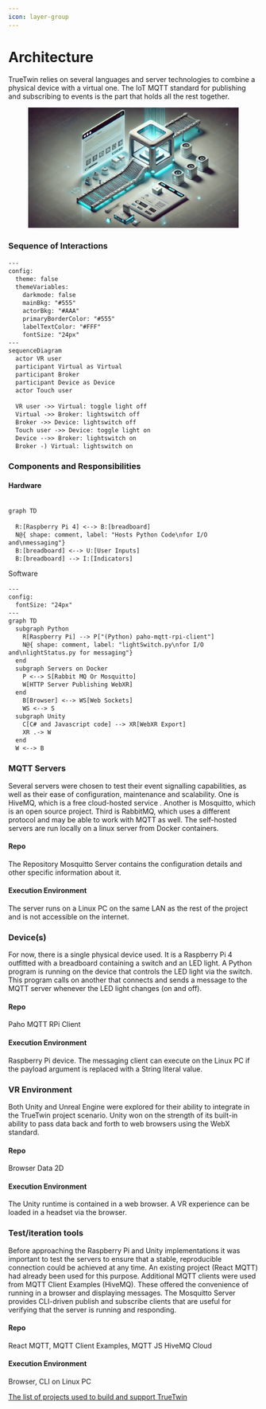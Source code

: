 ```yaml
---
icon: layer-group
---
```


# Architecture

TrueTwin relies on several languages and server technologies to combine a physical device with a virtual one. The IoT MQTT standard for publishing and subscribing to events is the part that holds all the rest together.

<figure><img src="../.gitbook/assets/digitalMaterial.webp" alt=""><figcaption></figcaption></figure>

### Sequence of Interactions

```mermaid
---
config:
  theme: false
  themeVariables:
    darkmode: false
    mainBkg: "#555"
    actorBkg: "#AAA"
    primaryBorderColor: "#555"
    labelTextColor: "#FFF"
    fontSize: "24px"
---
sequenceDiagram
  actor VR user
  participant Virtual as Virtual
  participant Broker
  participant Device as Device
  actor Touch user
  
  VR user ->> Virtual: toggle light off
  Virtual ->> Broker: lightswitch off 
  Broker ->> Device: lightswitch off
  Touch user ->> Device: toggle light on
  Device -->> Broker: lightswitch on
  Broker -) Virtual: lightswitch on

```

### Components and Responsibilities

#### Hardware

```mermaid

graph TD

  R:[Raspberry Pi 4] <--> B:[breadboard]
  N@{ shape: comment, label: "Hosts Python Code\nfor I/O and\nmessaging"}
  B:[breadboard] <--> U:[User Inputs]
  B:[breadboard] --> I:[Indicators]

```

Software

```mermaid
---
config:
  fontSize: "24px"
---
graph TD
  subgraph Python
    R[Raspberry Pi] --> P["(Python) paho-mqtt-rpi-client"]
    N@{ shape: comment, label: "lightSwitch.py\nfor I/O and\nlightStatus.py for messaging"}
  end
  subgraph Servers on Docker
    P <--> S[Rabbit MQ Or Mosquitto]
    W[HTTP Server Publishing WebXR]
  end
    B[Browser] <--> WS[Web Sockets]
    WS <--> S
  subgraph Unity
    C[C# and Javascript code] --> XR[WebXR Export]
    XR .-> W
  end
  W <--> B

```

### MQTT Servers

Several servers were chosen to test their event signalling capabilities, as well as their ease of configuration, maintenance and scalability. One is HiveMQ, which is a free cloud-hosted service . Another is Mosquitto, which is an open source project. Third is RabbitMQ, which uses a different protocol and may be able to work with MQTT as well. The self-hosted servers are run locally on a linux server from Docker containers.

#### Repo

The Repository Mosquitto Server contains the configuration details and other specific information about it.

#### Execution Environment

The server runs on a Linux PC on the same LAN as the rest of the project and is not accessible on the internet.

### Device(s)

For now, there is a single physical device used. It is a Raspberry Pi 4 outfitted with a breadboard containing a switch and an LED light. A Python program is running on the device that controls the LED light via the switch. This program calls on another that connects and sends a message to the MQTT server whenever the LED light changes (on and off).

#### Repo

Paho MQTT RPi Client

#### Execution Environment

Raspberry Pi device. The messaging client can execute on the Linux PC if the payload argument is replaced with a String literal value.

### VR Environment

Both Unity and Unreal Engine were explored for their ability to integrate in the TrueTwin project scenario. Unity won on the strength of its built-in ability to pass data back and forth to web browsers using the WebX standard.

#### Repo

Browser Data 2D

#### Execution Environment

The Unity runtime is contained in a web browser. A VR experience can be loaded in a headset via the browser.

### Test/iteration tools

Before approaching the Raspberry Pi and Unity implementations it was important to test the servers to ensure that a stable, reproducible connection could be achieved at any time. An existing project (React MQTT) had already been used for this purpose. Additional MQTT clients were used from MQTT Client Examples (HiveMQ). These offered the convenience of running in a browser and displaying messages. The Mosquitto Server provides CLI-driven publish and subscribe clients that are useful for verifying that the server is running and responding.

#### Repo

React MQTT, MQTT Client Examples, MQTT JS HiveMQ Cloud

#### Execution Environment

Browser, CLI on Linux PC

[The list of projects used to build and support TrueTwin](https://github.com/stars/davidjmcclelland/lists/truetwin-project)
